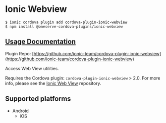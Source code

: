 # Ionic Webview

```text
$ ionic cordova plugin add cordova-plugin-ionic-webview
$ npm install @oneserve-cordova-plugins/ionic-webview
```

## [Usage Documentation](https://oneserve.gitbook.io/oneserve-cordova-plugins/plugins/ionic-webview/)

Plugin Repo: [https://github.com/ionic-team/cordova-plugin-ionic-webview](https://github.com/ionic-team/cordova-plugin-ionic-webview)

Access Web View utilities.

Requires the Cordova plugin: `cordova-plugin-ionic-webview` &gt; 2.0. For more info, please see the [Ionic Web View](https://github.com/ionic-team/cordova-plugin-ionic-webview) repository.

## Supported platforms

* Android
  * iOS

